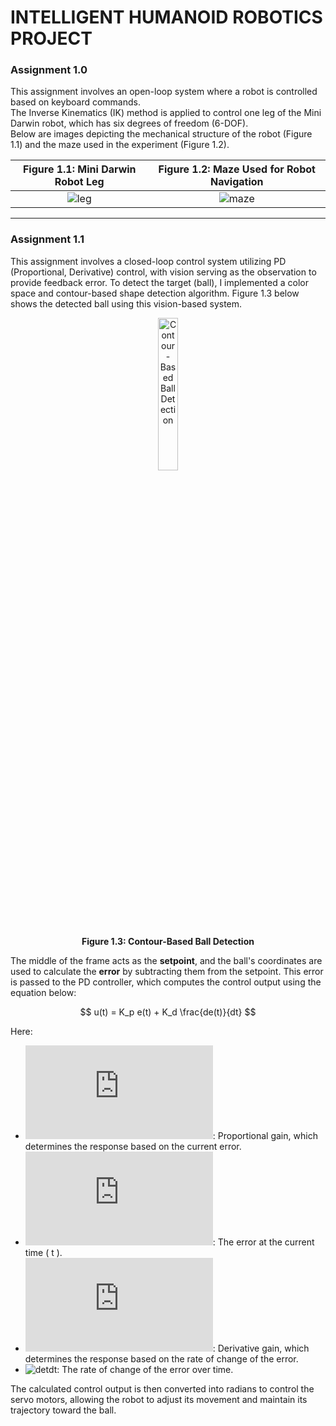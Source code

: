 # INTELLIGENT HUMANOID ROBOTICS PROJECT

### Assignment 1.0
This assignment involves an open-loop system where a robot is controlled based on keyboard commands.  
The Inverse Kinematics (IK) method is applied to control one leg of the Mini Darwin robot, which has six degrees of freedom (6-DOF).  
Below are images depicting the mechanical structure of the robot (Figure 1.1) and the maze used in the experiment (Figure 1.2).

| **Figure 1.1: Mini Darwin Robot Leg** | **Figure 1.2: Maze Used for Robot Navigation** |
|:--------------------------------------:|:---------------------------------------------:|
| ![leg](https://github.com/user-attachments/assets/7fc8b985-e32f-465d-8ddc-ea9c76b6d44f) | ![maze](https://github.com/user-attachments/assets/814dc8d0-cae9-41fa-9520-87b2540903fd) |

---

### Assignment 1.1
This assignment involves a closed-loop control system utilizing PD (Proportional, Derivative) control, with vision serving as the observation to provide feedback error. To detect the target (ball), I implemented a color space and contour-based shape detection algorithm. Figure 1.3 below shows the detected ball using this vision-based system.  

<div align="center">
    <img src="https://github.com/user-attachments/assets/cca1b3d3-7f4f-4f67-888e-a93c2e468e0d" alt="Contour-Based Ball Detection" width="25%">
    <p><strong>Figure 1.3: Contour-Based Ball Detection</strong></p>
</div>


The middle of the frame acts as the **setpoint**, and the ball's coordinates are used to calculate the **error** by subtracting them from the setpoint. This error is passed to the PD controller, which computes the control output using the equation below:

$$
u(t) = K_p e(t) + K_d \frac{de(t)}{dt}
$$

Here:  
- ![Kp](https://latex.codecogs.com/png.latex?K_p): Proportional gain, which determines the response based on the current error.  
- ![et](https://latex.codecogs.com/png.latex?e(t)): The error at the current time \( t \).  
- ![Kd](https://latex.codecogs.com/png.latex?K_d): Derivative gain, which determines the response based on the rate of change of the error.  
- ![detdt](https://latex.codecogs.com/png.latex?\frac{de(t)}{dt}): The rate of change of the error over time.

The calculated control output is then converted into radians to control the servo motors, allowing the robot to adjust its movement and maintain its trajectory toward the ball.

